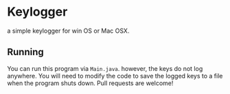 # Keylogger
a simple keylogger for win OS or Mac OSX.

## Running 

You can run this program via `Main.java`. however, the keys do not log anywhere. You will need to modify the code to save the logged keys to a file when the program shuts down. Pull requests are welcome!
